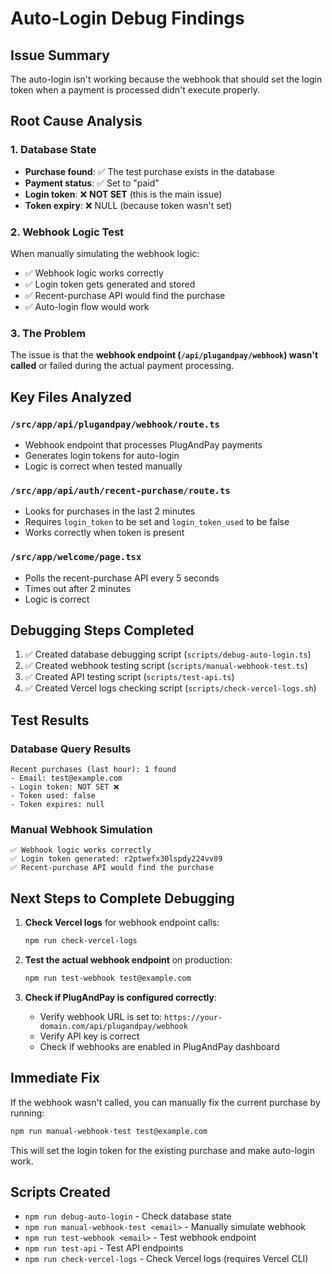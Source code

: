 # Auto-Login Debug Findings

## Issue Summary
The auto-login isn't working because the webhook that should set the login token when a payment is processed didn't execute properly.

## Root Cause Analysis

### 1. Database State
- **Purchase found**: ✅ The test purchase exists in the database
- **Payment status**: ✅ Set to "paid" 
- **Login token**: ❌ **NOT SET** (this is the main issue)
- **Token expiry**: ❌ NULL (because token wasn't set)

### 2. Webhook Logic Test
When manually simulating the webhook logic:
- ✅ Webhook logic works correctly
- ✅ Login token gets generated and stored
- ✅ Recent-purchase API would find the purchase
- ✅ Auto-login flow would work

### 3. The Problem
The issue is that the **webhook endpoint (`/api/plugandpay/webhook`) wasn't called** or failed during the actual payment processing.

## Key Files Analyzed

### `/src/app/api/plugandpay/webhook/route.ts`
- Webhook endpoint that processes PlugAndPay payments
- Generates login tokens for auto-login
- Logic is correct when tested manually

### `/src/app/api/auth/recent-purchase/route.ts`
- Looks for purchases in the last 2 minutes
- Requires `login_token` to be set and `login_token_used` to be false
- Works correctly when token is present

### `/src/app/welcome/page.tsx`
- Polls the recent-purchase API every 5 seconds
- Times out after 2 minutes
- Logic is correct

## Debugging Steps Completed

1. ✅ Created database debugging script (`scripts/debug-auto-login.ts`)
2. ✅ Created webhook testing script (`scripts/manual-webhook-test.ts`)
3. ✅ Created API testing script (`scripts/test-api.ts`)
4. ✅ Created Vercel logs checking script (`scripts/check-vercel-logs.sh`)

## Test Results

### Database Query Results
```
Recent purchases (last hour): 1 found
- Email: test@example.com
- Login token: NOT SET ❌
- Token used: false
- Token expires: null
```

### Manual Webhook Simulation
```
✅ Webhook logic works correctly
✅ Login token generated: r2ptwefx30lspdy224vv89
✅ Recent-purchase API would find the purchase
```

## Next Steps to Complete Debugging

1. **Check Vercel logs** for webhook endpoint calls:
   ```bash
   npm run check-vercel-logs
   ```

2. **Test the actual webhook endpoint** on production:
   ```bash
   npm run test-webhook test@example.com
   ```

3. **Check if PlugAndPay is configured correctly**:
   - Verify webhook URL is set to: `https://your-domain.com/api/plugandpay/webhook`
   - Verify API key is correct
   - Check if webhooks are enabled in PlugAndPay dashboard

## Immediate Fix
If the webhook wasn't called, you can manually fix the current purchase by running:
```bash
npm run manual-webhook-test test@example.com
```

This will set the login token for the existing purchase and make auto-login work.

## Scripts Created
- `npm run debug-auto-login` - Check database state
- `npm run manual-webhook-test <email>` - Manually simulate webhook
- `npm run test-webhook <email>` - Test webhook endpoint  
- `npm run test-api` - Test API endpoints
- `npm run check-vercel-logs` - Check Vercel logs (requires Vercel CLI)